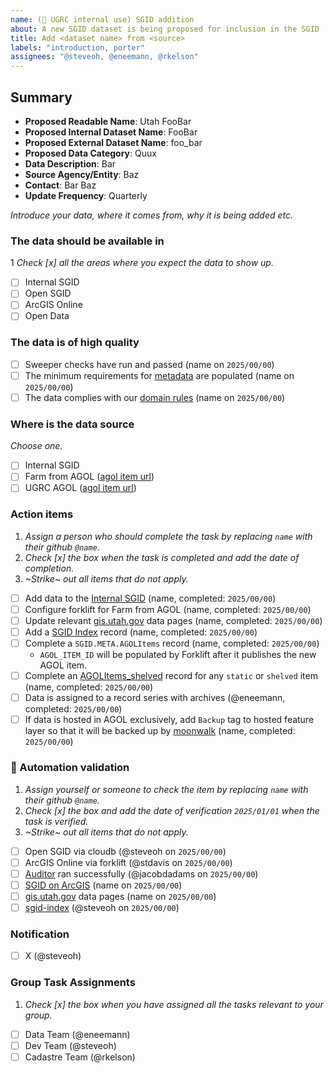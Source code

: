 ```yaml
---
name: (🔐 UGRC internal use) SGID addition
about: A new SGID dataset is being proposed for inclusion in the SGID
title: Add <dataset name> from <source>
labels: "introduction, porter"
assignees: "@steveoh, @eneemann, @rkelson"
---
```


## Summary

<!-- conductor = {"table":"category.internaltablename"} -->

- **Proposed Readable Name**: Utah FooBar <!-- AGOL_PUBLISHED_NAME -->
- **Proposed Internal Dataset Name**: FooBar
- **Proposed External Dataset Name**: foo_bar <!-- AGOL_PUBLISHED_NAME with spaces converted to underscores and Utah removed -->
- **Proposed Data Category**: Quux
- **Data Description**: Bar
- **Source Agency/Entity**: Baz
- **Contact**: Bar Baz
- **Update Frequency**: Quarterly

_Introduce your data, where it comes from, why it is being added etc._

### The data should be available in

1 _Check [x] all the areas where you expect the data to show up._

- [ ] Internal SGID
- [ ] Open SGID
- [ ] ArcGIS Online
- [ ] Open Data

### The data is of high quality

- [ ] Sweeper checks have run and passed (name on `2025/00/00`)
- [ ] The minimum requirements for [metadata](https://gis.utah.gov/about/policy/sgid/) are populated (name on `2025/00/00`)
- [ ] The data complies with our [domain rules](https://gis.utah.gov/about/policy/sgid/) (name on `2025/00/00`)

### Where is the data source

_Choose one._

- [ ] Internal SGID
- [ ] Farm from AGOL ([agol item url](https://<orgname>.maps.arcgis.com/home/item.html?id=<itemid))
- [ ] UGRC AGOL ([agol item url](https://<orgname>.maps.arcgis.com/home/item.html?id=<itemid))

### Action items

1. _Assign a person who should complete the task by replacing `name` with their github `@name`._
1. _Check [x] the box when the task is completed and add the date of completion._
1. _~Strike~ out all items that do not apply._

- [ ] Add data to the [Internal SGID](https://stackoverflow.com/c/ugrc/questions/109) (name, completed: `2025/00/00`)
- [ ] Configure forklift for Farm from AGOL (name, completed: `2025/00/00`)
- [ ] Update relevant [gis.utah.gov](https://gis.utah.gov/data) data pages (name, completed: `2025/00/00`)
- [ ] Add a [SGID Index](https://docs.google.com/spreadsheets/d/11ASS7LnxgpnD0jN4utzklREgMf1pcvYjcXcIcESHweQ/edit#gid=1024261148) record (name, completed: `2025/00/00`)
- [ ] Complete a `SGID.META.AGOLItems` record (name, completed: `2025/00/00`)
  - `AGOL_ITEM_ID` will be populated by Forklift after it publishes the new AGOL item.
- [ ] Complete an [AGOLItems_shelved](http://utah.maps.arcgis.com/home/item.html?id=1760fbedbc7e49429aa6c0c3ab1442ec) record for any `static` or `shelved` item (name, completed: `2025/00/00`)
- [ ] Data is assigned to a record series with archives (@eneemann, completed: `2025/00/00`)
- [ ] If data is hosted in AGOL exclusively, add `Backup` tag to hosted feature layer so that it will be backed up by [moonwalk](https://github.com/agrc/project-moonwalk) (name, completed: `2025/00/00`)

### :robot: Automation validation

1. _Assign yourself or someone to check the item by replacing `name` with their github `@name`._
1. _Check [x] the box and add the date of verification `2025/01/01` when the task is verified._
1. _~Strike~ out all items that do not apply._

- [ ] Open SGID via cloudb (@steveoh on `2025/00/00`)
- [ ] ArcGIS Online via forklift (@stdavis on `2025/00/00`)
- [ ] [Auditor](https://github.com/agrc/Auditor) ran successfully (@jacobdadams on `2025/00/00`)
- [ ] [SGID on ArcGIS](https://opendata.gis.utah.gov) (name on `2025/00/00`)
- [ ] [gis.utah.gov](https://gis.utah.gov/products/sgid/categories/) data pages (name on `2025/00/00`)
- [ ] [sgid-index](https://gis.utah.gov/products/sgid/sgid-index/) (@steveoh on `2025/00/00`)

### Notification

- [ ] X (@steveoh)

### Group Task Assignments

1. _Check [x] the box when you have assigned all the tasks relevant to your group._

- [ ] Data Team (@eneemann)
- [ ] Dev Team (@steveoh)
- [ ] Cadastre Team (@rkelson)
